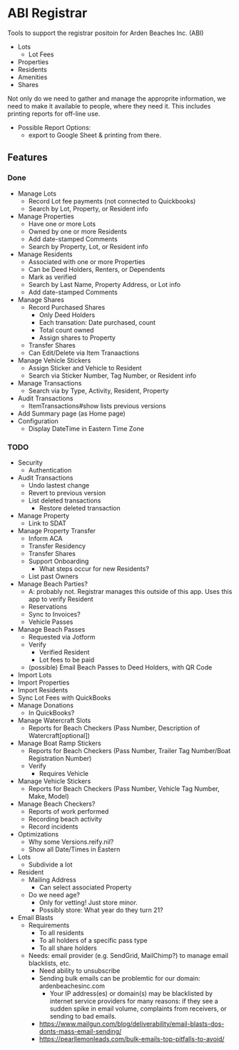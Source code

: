 # ABI Registrar

Tools to support the registrar positoin for Arden Beaches Inc. (ABI)
- Lots
  - Lot Fees
- Properties
- Residents
- Amenities
- Shares

Not only do we need to gather and manage the approprite information, we need to make it available to people, where they need it. This includes printing reports for off-line use.
- Possible Report Options:
  - export to Google Sheet & printing from there.

## Features

### Done

  - Manage Lots
    - Record Lot fee payments (not connected to Quickbooks)
    - Search by Lot, Property, or Resident info
  - Manage Properties
    - Have one or more Lots
    - Owned by one or more Residents
    - Add date-stamped Comments
    - Search by Property, Lot, or Resident info
  - Manage Residents
    - Associated with one or more Properties
    - Can be Deed Holders, Renters, or Dependents
    - Mark as verified
    - Search by Last Name, Property Address, or Lot info
    - Add date-stamped Comments
  - Manage Shares
    - Record Purchased Shares
      - Only Deed Holders
      - Each transation: Date purchased, count
      - Total count owned
      - Assign shares to Property
    - Transfer Shares
    - Can Edit/Delete via Item Tranaactions
  - Manage Vehicle Stickers
    - Assign Sticker and Vehicle to Resident
    - Search via Sticker Number, Tag Number, or Resident info
  - Manage Transactions
    - Search via by Type, Activity, Resident, Property
  - Audit Transactions
    - ItemTransactions#show lists previous versions
  - Add Summary page (as Home page)
  - Configuration
    - Display DateTime in Eastern Time Zone


### TODO
  - Security
    - Authentication
  - Audit Transactions
    - Undo lastest change
    - Revert to previous version
    - List deleted transactions
      - Restore  deleted transaction
  - Manage Property
    - Link to SDAT
  - Manage Property Transfer
    - Inform ACA
    - Transfer Residency
    - Transfer Shares
    - Support Onboarding
      - What steps occur for new Residents?
    - List past Owners
  - Manage Beach Parties?
    - A: probably not. Registrar manages this outside of this app. Uses this app to verify Resident
    - Reservations
    - Sync to Invoices?
    - Vehicle Passes
  - Manage Beach Passes
    - Requested via Jotform
    - Verify
      - Verified Resident
      - Lot fees to be paid
    - (possible) Email Beach Passes to Deed Holders, with QR Code
  - Import Lots
  - Import Properties
  - Import Residents
  - Sync Lot Fees with QuickBooks
  - Manage Donations
    - In QuickBooks?
  - Manage Watercraft Slots
    - Reports for Beach Checkers (Pass Number, Description of Watercraft[optional])
  - Manage Boat Ramp Stickers
    - Reports for Beach Checkers (Pass Number, Trailer Tag Number/Boat Registration Number)
    - Verify
      - Requires Vehicle
  - Manage Vehicle Stickers
    - Reports for Beach Checkers (Pass Number, Vehicle Tag Number, Make, Model)
  - Manage Beach Checkers?
    - Reports of work performed
    - Recording beach activity
    - Record incidents
  - Optimizations
    - Why some Versions.reify.nil?
    - Show all Date/Times in Eastern
  - Lots
    - Subdivide a lot
  - Resident
    - Mailing Address
      - Can select associated Property
    - Do we need age?
      - Only for vetting! Just store minor.
      - Possibly store: What year do they turn 21?
  - Email Blasts
     - Requirements
       - To all residents
       - To all holders of a specific pass type
       - To all share holders
     - Needs: email provider (e.g. SendGrid, MailChimp?) to manage email blacklists, etc.
       - Need ability to unsubscribe
       - Sending bulk emails can be problemtic for our domain: ardenbeachesinc.com
         - Your IP address(es) or domain(s) may be blacklisted by internet service providers for many reasons: if they see a sudden spike in email volume, complaints from receivers, or sending to bad emails.
       - https://www.mailgun.com/blog/deliverability/email-blasts-dos-donts-mass-email-sending/
       - https://pearllemonleads.com/bulk-emails-top-pitfalls-to-avoid/
